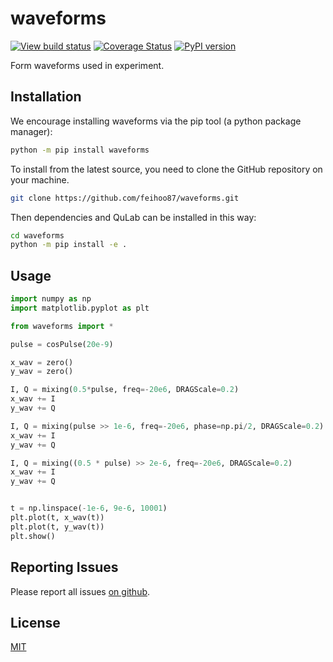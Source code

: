 # waveforms
[![View build status](https://travis-ci.org/feihoo87/waveforms.svg?branch=master)](https://travis-ci.org/feihoo87/waveforms)
[![Coverage Status](https://coveralls.io/repos/github/feihoo87/waveforms/badge.svg?branch=master)](https://coveralls.io/github/feihoo87/waveforms?branch=master)
[![PyPI version](https://badge.fury.io/py/waveforms.svg)](https://badge.fury.io/py/waveforms)

Form waveforms used in experiment.

## Installation
We encourage installing waveforms via the pip tool (a python package manager):
```bash
python -m pip install waveforms
```

To install from the latest source, you need to clone the GitHub repository on your machine.
```bash
git clone https://github.com/feihoo87/waveforms.git
```

Then dependencies and QuLab can be installed in this way:
```bash
cd waveforms
python -m pip install -e .
```

## Usage
```python
import numpy as np
import matplotlib.pyplot as plt

from waveforms import *

pulse = cosPulse(20e-9)

x_wav = zero()
y_wav = zero()

I, Q = mixing(0.5*pulse, freq=-20e6, DRAGScale=0.2)
x_wav += I
y_wav += Q

I, Q = mixing(pulse >> 1e-6, freq=-20e6, phase=np.pi/2, DRAGScale=0.2)
x_wav += I
y_wav += Q

I, Q = mixing((0.5 * pulse) >> 2e-6, freq=-20e6, DRAGScale=0.2)
x_wav += I
y_wav += Q


t = np.linspace(-1e-6, 9e-6, 10001)
plt.plot(t, x_wav(t))
plt.plot(t, y_wav(t))
plt.show()
```

## Reporting Issues
Please report all issues [on github](https://github.com/feihoo87/waveforms/issues).

## License

[MIT](https://opensource.org/licenses/MIT)
